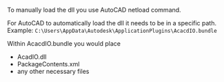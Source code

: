 To manually load the dll you use AutoCAD netload command.

For AutoCAD to automatically load the dll it needs to be in a specific path.<br>
Example: `C:\Users\AppData\Autodesk\ApplicationPlugins\AcacdIO.bundle`

Within AcacdIO.bundle you would place<br>
* AcadIO.dll
* PackageContents.xml
* any other necessary files
